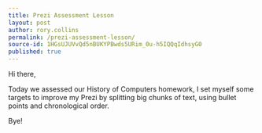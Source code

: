 ```yaml
---
title: Prezi Assessment Lesson
layout: post
author: rory.collins
permalink: /prezi-assessment-lesson/
source-id: 1HGsUJUVvQd5nBUKYPBwds5URim_0u-h5IQQqIdhsyG0
published: true
---
```

Hi there,

Today we assessed our History of Computers homework, I set myself some targets to improve my Prezi by splitting big chunks of text, using bullet points and chronological order.

Bye!    

